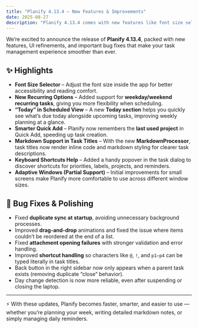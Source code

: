 ```yaml
---
title: "Planify 4.13.4 – New Features & Improvements"
date: 2025-08-27
description: "Planify 4.13.4 comes with new features like font size selector, weekday/weekend recurring tasks, and markdown support, along with key bug fixes and UI improvements."
---
```


We’re excited to announce the release of **Planify 4.13.4**, packed with new features, UI refinements, and important bug fixes that make your task management experience smoother than ever.  

## ✨ Highlights

- **Font Size Selector** – Adjust the font size inside the app for better accessibility and reading comfort.  
- **New Recurring Options** – Added support for **weekday/weekend recurring tasks**, giving you more flexibility when scheduling.  
- **“Today” in Scheduled View** – A new **Today section** helps you quickly see what’s due today alongside upcoming tasks, improving weekly planning at a glance.  
- **Smarter Quick Add** – Planify now remembers the **last used project** in Quick Add, speeding up task creation.  
- **Markdown Support in Task Titles** – With the new **MarkdownProcessor**, task titles now render inline code and markdown styling for clearer task descriptions.  
- **Keyboard Shortcuts Help** – Added a handy popover in the task dialog to discover shortcuts for priorities, labels, projects, and reminders.  
- **Adaptive Windows (Partial Support)** – Initial improvements for small screens make Planify more comfortable to use across different window sizes.  

## 🐛 Bug Fixes & Polishing

- Fixed **duplicate sync at startup**, avoiding unnecessary background processes.  
- Improved **drag-and-drop** animations and fixed the issue where items couldn’t be reordered at the end of a list.  
- Fixed **attachment opening failures** with stronger validation and error handling.  
- Improved **shortcut handling** so characters like `@`, `!`, and `p1–p4` can be typed literally in task titles.  
- Back button in the right sidebar now only appears when a parent task exists (removing duplicate “close” behavior).  
- Day change detection is now more reliable, even after suspending or closing the laptop.  

---

⚡️ With these updates, Planify becomes faster, smarter, and easier to use — whether you’re planning your week, writing detailed markdown notes, or simply managing daily reminders.  
